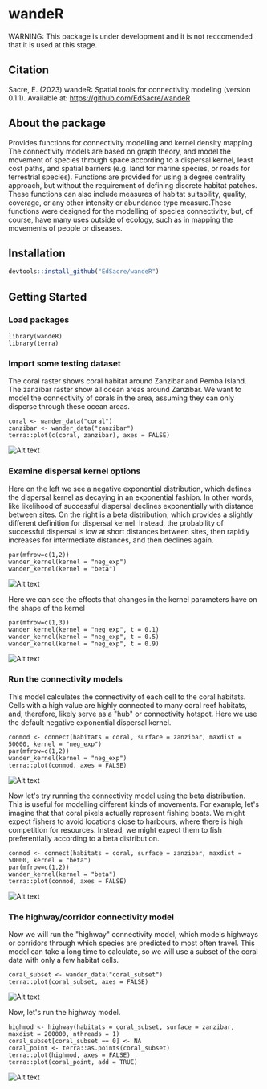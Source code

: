 # wandeR
WARNING: This package is under development and it is not reccomended that it is used at this stage.

## Citation
Sacre, E. (2023) wandeR: Spatial tools for connectivity modeling (version 0.1.1). 
Available at: https://github.com/EdSacre/wandeR

## About the package
Provides functions for connectivity modelling and kernel density
mapping. The connectivity models are based on graph theory, and model the 
movement of species through space according to a dispersal kernel, least 
cost paths, and spatial barriers (e.g. land for marine species, or roads
for terrestrial species). Functions are provided for using a degree
centrality approach, but without the requirement of defining discrete
habitat patches. These functions can also include measures of habitat
suitability, quality, coverage, or any other intensity or abundance
type measure.These functions were designed for the modelling of species 
connectivity, but, of course, have many uses outside of ecology, such as in 
mapping the movements of people or diseases.

## Installation
``` r
devtools::install_github("EdSacre/wandeR")
```

## Getting Started
### Load packages
```{r}
library(wandeR)
library(terra)
```

### Import some testing dataset
The coral raster shows coral habitat around Zanzibar and Pemba Island.
The zanzibar raster show all ocean areas around Zanzibar.
We want to model the connectivity of corals in the area, assuming they can only
disperse through these ocean areas.
```{r}
coral <- wander_data("coral")
zanzibar <- wander_data("zanzibar")
terra::plot(c(coral, zanzibar), axes = FALSE)
```
![Alt text](inst/images/coral.jpg)

### Examine dispersal kernel options
Here on the left we see a negative exponential distribution, which defines the dispersal kernel as decaying in
an exponential fashion. In other words, like likelihood of successful dispersal declines exponentially with distance between sites.
On the right is a beta distribution, which provides a slightly different definition for dispersal kernel.
Instead, the probability of successful dispersal is low at short distances between sites, then rapidly increases for intermediate
distances, and then declines again.
```{r}
par(mfrow=c(1,2))
wander_kernel(kernel = "neg_exp")
wander_kernel(kernel = "beta")
```
![Alt text](inst/images/kernel1.jpg)

Here we can see the effects that changes in the kernel parameters have on the shape of the kernel
```{r}
par(mfrow=c(1,3))
wander_kernel(kernel = "neg_exp", t = 0.1)
wander_kernel(kernel = "neg_exp", t = 0.5)
wander_kernel(kernel = "neg_exp", t = 0.9)
```
![Alt text](inst/images/kernel2.jpg)

### Run the connectivity models
This model calculates the connectivity of each cell to the coral habitats. 
Cells with a high value are highly connected to many coral reef habitats,
and, therefore, likely serve as a "hub" or connectivity hotspot. Here we use the
default negative exponential dispersal kernel.
```{r}
conmod <- connect(habitats = coral, surface = zanzibar, maxdist = 50000, kernel = "neg_exp")
par(mfrow=c(1,2))
wander_kernel(kernel = "neg_exp")
terra::plot(conmod, axes = FALSE)
```
![Alt text](inst/images/connect1.jpg)

Now let's try running the connectivity model using the beta distribution. This 
is useful for modelling different kinds of movements. For example, let's imagine
that that coral pixels actually represent fishing boats. We might expect fishers
to avoid locations close to harbours, where there is high competition for 
resources. Instead, we might expect them to fish preferentially according to a
beta distribution.
```{r}
conmod <- connect(habitats = coral, surface = zanzibar, maxdist = 50000, kernel = "beta")
par(mfrow=c(1,2))
wander_kernel(kernel = "beta")
terra::plot(conmod, axes = FALSE)
```
![Alt text](inst/images/connect2.jpg)

### The highway/corridor connectivity model
Now we will run the "highway" connectivity model, which models highways or corridors 
through which species are predicted to most often travel. This model can take a
long time to calculate, so we will use a subset of the coral data with only a few
habitat cells.
```{r}
coral_subset <- wander_data("coral_subset")
terra::plot(coral_subset, axes = FALSE)
```
![Alt text](inst/images/highway1.jpg)

Now, let's run the highway model.
```{r}
highmod <- highway(habitats = coral_subset, surface = zanzibar, maxdist = 200000, nthreads = 1)
coral_subset[coral_subset == 0] <- NA
coral_point <- terra::as.points(coral_subset)
terra::plot(highmod, axes = FALSE)
terra::plot(coral_point, add = TRUE)
```
![Alt text](inst/images/highway2.jpg)


